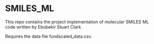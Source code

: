 # SMILES_ML
This repo contains the project implementation of molecular SMILES ML code written by Ebubekir Stuart Clark

Requires the data file fundscaled_data.csv.
